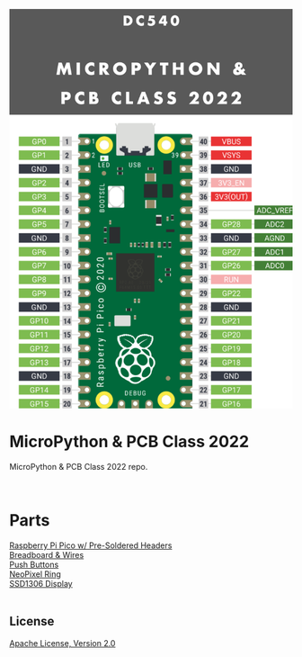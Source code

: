 ![image](https://github.com/DC540-Nova/micropython-and-pcb-class-2022/blob/main/micropython-and-pcb-class-2022.png?raw=true)

# MicroPython & PCB Class 2022
MicroPython & PCB Class 2022 repo.

<br>

# Parts
[Raspberry Pi Pico w/ Pre-Soldered Headers](https://www.amazon.com/Raspberry-Pre-Soldered-Microcontroller-Development-Dual-Core/dp/B08X7HN2VG)<br>
[Breadboard & Wires](https://www.amazon.com/BOJACK-Values-Solderless-Breadboard-Flexible/dp/B08Y59P6D1)<br>
[Push Buttons](https://www.amazon.com/Momentary-Pushbutton-Switches-Breadboard-Electronic/dp/B09R47N37H)<br>
[NeoPixel Ring](https://www.amazon.com/Adafruit-NeoPixel-Ring-Integrated-Drivers/dp/B00KAE3R1U)<br>
[SSD1306 Display](https://www.amazon.com/UCTRONICS-SSD1306-Self-Luminous-Display-Raspberry/dp/B072Q2X2LL)<br><br>

## License
[Apache License, Version 2.0](https://www.apache.org/licenses/LICENSE-2.0)
